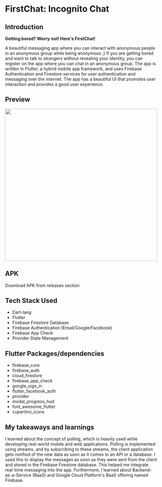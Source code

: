 # FirstChat: Incognito Chat

## Introduction

<b>Getting bored? Worry not! Here's FirstChat!</b>

A beautiful messaging app where you can interact with anonymous people in an anonymous group while being anonymous ;)
If you are getting bored and want to talk to strangers without revealing your identity, you can register on the app
where you can chat in an anonymous group. The app is written in Flutter, a hybrid mobile app framework, and uses
Firebase Authentication and Firestore services for user authentication and messaging over the internet. The app has a
beautiful UI that promotes user interaction and provides a good user experience.

## Preview

<img height="500" src="https://github.com/srockstech/first_chat/blob/main/images/preview.gif">

## APK

Download APK from releases section

## Tech Stack Used

- Dart-lang
- Flutter
- Firebase Firestore Database
- Firebase Authentication (Email/Google/Facebook)
- Firebase App Check
- Provider State Management

## Flutter Packages/dependencies

- firebase_core
- firebase_auth
- cloud_firestore
- firebase_app_check
- google_sign_in
- flutter_facebook_auth
- provider
- modal_progress_hud
- font_awesome_flutter
- cupertino_icons

## My takeaways and learnings

I learned about the concept of polling, which is heavily used while developing real-world mobile and web applications.
Polling is implemented using streams, and by subscribing to these streams, the client application gets notified of the
new data as soon as it comes to an API or a database. I used this to display the messages as soon as they were sent from
the client and stored in the Firebase Firestore database. This helped me integrate real-time messaging into the app.
Furthermore, I learned about Backend-as-a-Service (BaaS) and Google Cloud Platform's BaaS offering named Firebase.